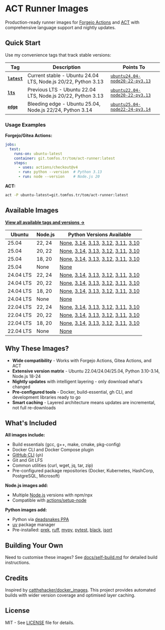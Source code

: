 # ACT Runner Images

Production-ready runner images for [Forgejo Actions](https://forgejo.org/docs/latest/user/actions/)
and [ACT](https://github.com/nektos/act) with comprehensive language support and nightly updates.

## Quick Start

Use my convenience tags that track stable versions:

| Tag | Description | Points To |
|-----|-------------|-----------|
| **[`latest`](https://git.tomfos.tr/tom/-/packages/container/act-runner/latest)** | Current stable - Ubuntu 24.04 LTS, Node.js 20/22, Python 3.13 | [`ubuntu24.04-node20-22-py3.13`](https://git.tomfos.tr/tom/-/packages/container/act-runner/ubuntu24.04-node20-22-py3.13) |
| **[`lts`](https://git.tomfos.tr/tom/-/packages/container/act-runner/lts)** | Previous LTS - Ubuntu 22.04 LTS, Node.js 20/22, Python 3.13 | [`ubuntu22.04-node20-22-py3.13`](https://git.tomfos.tr/tom/-/packages/container/act-runner/ubuntu22.04-node20-22-py3.13) |
| **[`edge`](https://git.tomfos.tr/tom/-/packages/container/act-runner/edge)** | Bleeding edge - Ubuntu 25.04, Node.js 22/24, Python 3.14 | [`ubuntu25.04-node22-24-py3.14`](https://git.tomfos.tr/tom/-/packages/container/act-runner/ubuntu25.04-node22-24-py3.14) |

### Usage Examples

**Forgejo/Gitea Actions:**

```yaml
jobs:
  test:
    runs-on: ubuntu-latest
    container: git.tomfos.tr/tom/act-runner:latest
    steps:
      - uses: actions/checkout@v4
      - run: python --version  # Python 3.13
      - run: node --version    # Node.js 20
```

**ACT:**

```bash
act -P ubuntu-latest=git.tomfos.tr/tom/act-runner:latest
```

## Available Images

**[View all available tags and versions →](https://git.tomfos.tr/tom/-/packages/container/act-runner/versions)**

| Ubuntu | Node.js | Python Versions Available |
|--------|---------|---------------------------|
| 25.04 | 22, 24 | [None](https://git.tomfos.tr/tom/-/packages/container/act-runner/ubuntu25.04-node22-24), [3.14](https://git.tomfos.tr/tom/-/packages/container/act-runner/ubuntu25.04-node22-24-py3.14), [3.13](https://git.tomfos.tr/tom/-/packages/container/act-runner/ubuntu25.04-node22-24-py3.13), [3.12](https://git.tomfos.tr/tom/-/packages/container/act-runner/ubuntu25.04-node22-24-py3.12), [3.11](https://git.tomfos.tr/tom/-/packages/container/act-runner/ubuntu25.04-node22-24-py3.11), [3.10](https://git.tomfos.tr/tom/-/packages/container/act-runner/ubuntu25.04-node22-24-py3.10) |
| 25.04 | 20, 22 | [None](https://git.tomfos.tr/tom/-/packages/container/act-runner/ubuntu25.04-node20-22), [3.14](https://git.tomfos.tr/tom/-/packages/container/act-runner/ubuntu25.04-node20-22-py3.14), [3.13](https://git.tomfos.tr/tom/-/packages/container/act-runner/ubuntu25.04-node20-22-py3.13), [3.12](https://git.tomfos.tr/tom/-/packages/container/act-runner/ubuntu25.04-node20-22-py3.12), [3.11](https://git.tomfos.tr/tom/-/packages/container/act-runner/ubuntu25.04-node20-22-py3.11), [3.10](https://git.tomfos.tr/tom/-/packages/container/act-runner/ubuntu25.04-node20-22-py3.10) |
| 25.04 | 18, 20 | [None](https://git.tomfos.tr/tom/-/packages/container/act-runner/ubuntu25.04-node18-20), [3.14](https://git.tomfos.tr/tom/-/packages/container/act-runner/ubuntu25.04-node18-20-py3.14), [3.13](https://git.tomfos.tr/tom/-/packages/container/act-runner/ubuntu25.04-node18-20-py3.13), [3.12](https://git.tomfos.tr/tom/-/packages/container/act-runner/ubuntu25.04-node18-20-py3.12), [3.11](https://git.tomfos.tr/tom/-/packages/container/act-runner/ubuntu25.04-node18-20-py3.11), [3.10](https://git.tomfos.tr/tom/-/packages/container/act-runner/ubuntu25.04-node18-20-py3.10) |
| 25.04 | None | [None](https://git.tomfos.tr/tom/-/packages/container/act-runner/ubuntu25.04-base) |
| 24.04 LTS | 22, 24 | [None](https://git.tomfos.tr/tom/-/packages/container/act-runner/ubuntu24.04-node22-24), [3.14](https://git.tomfos.tr/tom/-/packages/container/act-runner/ubuntu24.04-node22-24-py3.14), [3.13](https://git.tomfos.tr/tom/-/packages/container/act-runner/ubuntu24.04-node22-24-py3.13), [3.12](https://git.tomfos.tr/tom/-/packages/container/act-runner/ubuntu24.04-node22-24-py3.12), [3.11](https://git.tomfos.tr/tom/-/packages/container/act-runner/ubuntu24.04-node22-24-py3.11), [3.10](https://git.tomfos.tr/tom/-/packages/container/act-runner/ubuntu24.04-node22-24-py3.10) |
| 24.04 LTS | 20, 22 | [None](https://git.tomfos.tr/tom/-/packages/container/act-runner/ubuntu24.04-node20-22), [3.14](https://git.tomfos.tr/tom/-/packages/container/act-runner/ubuntu24.04-node20-22-py3.14), [3.13](https://git.tomfos.tr/tom/-/packages/container/act-runner/ubuntu24.04-node20-22-py3.13), [3.12](https://git.tomfos.tr/tom/-/packages/container/act-runner/ubuntu24.04-node20-22-py3.12), [3.11](https://git.tomfos.tr/tom/-/packages/container/act-runner/ubuntu24.04-node20-22-py3.11), [3.10](https://git.tomfos.tr/tom/-/packages/container/act-runner/ubuntu24.04-node20-22-py3.10) |
| 24.04 LTS | 18, 20 | [None](https://git.tomfos.tr/tom/-/packages/container/act-runner/ubuntu24.04-node18-20), [3.14](https://git.tomfos.tr/tom/-/packages/container/act-runner/ubuntu24.04-node18-20-py3.14), [3.13](https://git.tomfos.tr/tom/-/packages/container/act-runner/ubuntu24.04-node18-20-py3.13), [3.12](https://git.tomfos.tr/tom/-/packages/container/act-runner/ubuntu24.04-node18-20-py3.12), [3.11](https://git.tomfos.tr/tom/-/packages/container/act-runner/ubuntu24.04-node18-20-py3.11), [3.10](https://git.tomfos.tr/tom/-/packages/container/act-runner/ubuntu24.04-node18-20-py3.10) |
| 24.04 LTS | None | [None](https://git.tomfos.tr/tom/-/packages/container/act-runner/ubuntu24.04-base) |
| 22.04 LTS | 22, 24 | [None](https://git.tomfos.tr/tom/-/packages/container/act-runner/ubuntu22.04-node22-24), [3.14](https://git.tomfos.tr/tom/-/packages/container/act-runner/ubuntu22.04-node22-24-py3.14), [3.13](https://git.tomfos.tr/tom/-/packages/container/act-runner/ubuntu22.04-node22-24-py3.13), [3.12](https://git.tomfos.tr/tom/-/packages/container/act-runner/ubuntu22.04-node22-24-py3.12), [3.11](https://git.tomfos.tr/tom/-/packages/container/act-runner/ubuntu22.04-node22-24-py3.11), [3.10](https://git.tomfos.tr/tom/-/packages/container/act-runner/ubuntu22.04-node22-24-py3.10) |
| 22.04 LTS | 20, 22 | [None](https://git.tomfos.tr/tom/-/packages/container/act-runner/ubuntu22.04-node20-22), [3.14](https://git.tomfos.tr/tom/-/packages/container/act-runner/ubuntu22.04-node20-22-py3.14), [3.13](https://git.tomfos.tr/tom/-/packages/container/act-runner/ubuntu22.04-node20-22-py3.13), [3.12](https://git.tomfos.tr/tom/-/packages/container/act-runner/ubuntu22.04-node20-22-py3.12), [3.11](https://git.tomfos.tr/tom/-/packages/container/act-runner/ubuntu22.04-node20-22-py3.11), [3.10](https://git.tomfos.tr/tom/-/packages/container/act-runner/ubuntu22.04-node20-22-py3.10) |
| 22.04 LTS | 18, 20 | [None](https://git.tomfos.tr/tom/-/packages/container/act-runner/ubuntu22.04-node18-20), [3.14](https://git.tomfos.tr/tom/-/packages/container/act-runner/ubuntu22.04-node18-20-py3.14), [3.13](https://git.tomfos.tr/tom/-/packages/container/act-runner/ubuntu22.04-node18-20-py3.13), [3.12](https://git.tomfos.tr/tom/-/packages/container/act-runner/ubuntu22.04-node18-20-py3.12), [3.11](https://git.tomfos.tr/tom/-/packages/container/act-runner/ubuntu22.04-node18-20-py3.11), [3.10](https://git.tomfos.tr/tom/-/packages/container/act-runner/ubuntu22.04-node18-20-py3.10) |
| 22.04 LTS | None | [None](https://git.tomfos.tr/tom/-/packages/container/act-runner/ubuntu22.04-base) |

## Why These Images?

- **Wide compatibility** - Works with Forgejo Actions, Gitea Actions, and ACT
- **Extensive version matrix** - Ubuntu 22.04/24.04/25.04, Python 3.10-3.14, Node.js 18-24
- **Nightly updates** with intelligent layering - only download what's changed
- **Pre-configured tools** - Docker, build-essential, gh CLI, and development libraries ready to go
- **Smart caching** - Layered architecture means updates are incremental, not full re-downloads

## What's Included

**All images include:**

- Build essentials (gcc, g++, make, cmake, pkg-config)
- Docker CLI and Docker Compose plugin
- [GitHub CLI](https://cli.github.com/manual/) (`gh`)
- Git and Git LFS
- Common utilities (curl, wget, jq, tar, zip)
- Pre-configured package repositories (Docker, Kubernetes, HashCorp, PostgreSQL, Microsoft)

**Node.js images add:**

- Multiple [Node.js](https://nodejs.org/) versions with npm/npx
- Compatible with [actions/setup-node](https://github.com/actions/setup-node)

**Python images add:**

- Python via [deadsnakes PPA](https://launchpad.net/~deadsnakes/+archive/ubuntu/ppa)
- [uv](https://docs.astral.sh/uv/) package manager
- Pre-installed: [prek](https://github.com/j178/prek), [ruff](https://docs.astral.sh/ruff/),
  [mypy](https://mypy.readthedocs.io/), [pytest](https://docs.pytest.org/),
  [black](https://black.readthedocs.io/), [isort](https://pycqa.github.io/isort/)

## Building Your Own

Need to customise these images? See [docs/self-build.md](docs/self-build.md) for detailed build instructions.

## Credits

Inspired by [catthehacker/docker_images](https://github.com/catthehacker/docker_images). This
project provides automated builds with wider version coverage and optimised layer caching.

## License

MIT - See [LICENSE](LICENSE) file for details.
